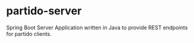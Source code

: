 # partido-server

Spring Boot Server Application written in Java to provide REST endpoints for partido clients.